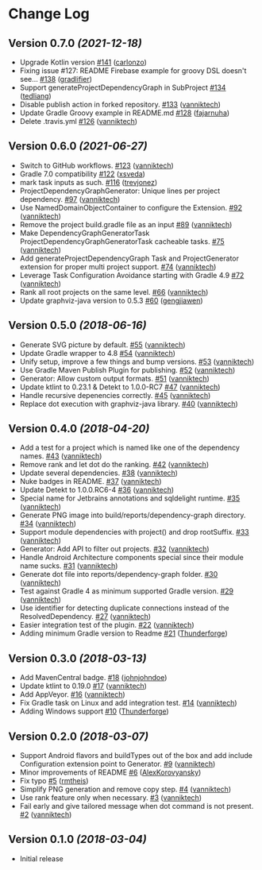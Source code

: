 # Change Log

Version 0.7.0 *(2021-12-18)*
--------------------------------

- Upgrade Kotlin version [\#141](https://github.com/vanniktech/gradle-dependency-graph-generator-plugin/pull/141) ([carlonzo](https://github.com/carlonzo))
- Fixing issue #127: README Firebase example for groovy DSL doesn't see… [\#138](https://github.com/vanniktech/gradle-dependency-graph-generator-plugin/pull/138) ([gradlifier](https://github.com/gradlifier))
- Support generateProjectDependencyGraph in SubProject [\#134](https://github.com/vanniktech/gradle-dependency-graph-generator-plugin/pull/134) ([tedliang](https://github.com/tedliang))
- Disable publish action in forked repository. [\#133](https://github.com/vanniktech/gradle-dependency-graph-generator-plugin/pull/133) ([vanniktech](https://github.com/vanniktech))
- Update Gradle Groovy example in README.md [\#128](https://github.com/vanniktech/gradle-dependency-graph-generator-plugin/pull/128) ([fajarnuha](https://github.com/fajarnuha))
- Delete .travis.yml [\#126](https://github.com/vanniktech/gradle-dependency-graph-generator-plugin/pull/126) ([vanniktech](https://github.com/vanniktech))

Version 0.6.0 *(2021-06-27)*
----------------------------

- Switch to GitHub workflows. [\#123](https://github.com/vanniktech/gradle-dependency-graph-generator-plugin/pull/123) ([vanniktech](https://github.com/vanniktech))
- Gradle 7.0 compatibility [\#122](https://github.com/vanniktech/gradle-dependency-graph-generator-plugin/pull/122) ([xsveda](https://github.com/xsveda))
- mark task inputs as such. [\#116](https://github.com/vanniktech/gradle-dependency-graph-generator-plugin/pull/116) ([trevjonez](https://github.com/trevjonez))
- ProjectDependencyGraphGenerator: Unique lines per project dependency. [\#97](https://github.com/vanniktech/gradle-dependency-graph-generator-plugin/pull/97) ([vanniktech](https://github.com/vanniktech))
- Use NamedDomainObjectContainer to configure the Extension. [\#92](https://github.com/vanniktech/gradle-dependency-graph-generator-plugin/pull/92) ([vanniktech](https://github.com/vanniktech))
- Remove the project build.gradle file as an input [\#89](https://github.com/vanniktech/gradle-dependency-graph-generator-plugin/pull/89) ([vanniktech](https://github.com/vanniktech))
- Make DependencyGraphGeneratorTask ProjectDependencyGraphGeneratorTask cacheable tasks. [\#75](https://github.com/vanniktech/gradle-dependency-graph-generator-plugin/pull/75) ([vanniktech](https://github.com/vanniktech))
- Add generateProjectDependencyGraph Task and ProjectGenerator extension for proper multi project support. [\#74](https://github.com/vanniktech/gradle-dependency-graph-generator-plugin/pull/74) ([vanniktech](https://github.com/vanniktech))
- Leverage Task Configuration Avoidance starting with Gradle 4.9 [\#72](https://github.com/vanniktech/gradle-dependency-graph-generator-plugin/pull/72) ([vanniktech](https://github.com/vanniktech))
- Rank all root projects on the same level. [\#66](https://github.com/vanniktech/gradle-dependency-graph-generator-plugin/pull/66) ([vanniktech](https://github.com/vanniktech))
- Update graphviz-java version to 0.5.3 [\#60](https://github.com/vanniktech/gradle-dependency-graph-generator-plugin/pull/60) ([gengjiawen](https://github.com/gengjiawen))

Version 0.5.0 *(2018-06-16)*
----------------------------

- Generate SVG picture by default. [\#55](https://github.com/vanniktech/gradle-dependency-graph-generator-plugin/pull/55) ([vanniktech](https://github.com/vanniktech))
- Update Gradle wrapper to 4.8 [\#54](https://github.com/vanniktech/gradle-dependency-graph-generator-plugin/pull/54) ([vanniktech](https://github.com/vanniktech))
- Unify setup, improve a few things and bump versions. [\#53](https://github.com/vanniktech/gradle-dependency-graph-generator-plugin/pull/53) ([vanniktech](https://github.com/vanniktech))
- Use Gradle Maven Publish Plugin for publishing. [\#52](https://github.com/vanniktech/gradle-dependency-graph-generator-plugin/pull/52) ([vanniktech](https://github.com/vanniktech))
- Generator: Allow custom output formats. [\#51](https://github.com/vanniktech/gradle-dependency-graph-generator-plugin/pull/51) ([vanniktech](https://github.com/vanniktech))
- Update ktlint to 0.23.1 & Detekt to 1.0.0-RC7 [\#47](https://github.com/vanniktech/gradle-dependency-graph-generator-plugin/pull/47) ([vanniktech](https://github.com/vanniktech))
- Handle recursive depenencies correctly. [\#45](https://github.com/vanniktech/gradle-dependency-graph-generator-plugin/pull/45) ([vanniktech](https://github.com/vanniktech))
- Replace dot execution with graphviz-java library. [\#40](https://github.com/vanniktech/gradle-dependency-graph-generator-plugin/pull/40) ([vanniktech](https://github.com/vanniktech))

Version 0.4.0 *(2018-04-20)*
----------------------------

- Add a test for a project which is named like one of the dependency names. [\#43](https://github.com/vanniktech/gradle-dependency-graph-generator-plugin/pull/43) ([vanniktech](https://github.com/vanniktech))
- Remove rank and let dot do the ranking. [\#42](https://github.com/vanniktech/gradle-dependency-graph-generator-plugin/pull/42) ([vanniktech](https://github.com/vanniktech))
- Update several dependencies. [\#38](https://github.com/vanniktech/gradle-dependency-graph-generator-plugin/pull/38) ([vanniktech](https://github.com/vanniktech))
- Nuke badges in README. [\#37](https://github.com/vanniktech/gradle-dependency-graph-generator-plugin/pull/37) ([vanniktech](https://github.com/vanniktech))
- Update Detekt to 1.0.0.RC6-4 [\#36](https://github.com/vanniktech/gradle-dependency-graph-generator-plugin/pull/36) ([vanniktech](https://github.com/vanniktech))
- Special name for Jetbrains annotations and sqldelight runtime. [\#35](https://github.com/vanniktech/gradle-dependency-graph-generator-plugin/pull/35) ([vanniktech](https://github.com/vanniktech))
- Generate PNG image into build/reports/dependency-graph directory. [\#34](https://github.com/vanniktech/gradle-dependency-graph-generator-plugin/pull/34) ([vanniktech](https://github.com/vanniktech))
- Support module dependencies with project\(\) and drop rootSuffix. [\#33](https://github.com/vanniktech/gradle-dependency-graph-generator-plugin/pull/33) ([vanniktech](https://github.com/vanniktech))
- Generator: Add API to filter out projects. [\#32](https://github.com/vanniktech/gradle-dependency-graph-generator-plugin/pull/32) ([vanniktech](https://github.com/vanniktech))
- Handle Android Architecture components special since their module name sucks. [\#31](https://github.com/vanniktech/gradle-dependency-graph-generator-plugin/pull/31) ([vanniktech](https://github.com/vanniktech))
- Generate dot file into reports/dependency-graph folder. [\#30](https://github.com/vanniktech/gradle-dependency-graph-generator-plugin/pull/30) ([vanniktech](https://github.com/vanniktech))
- Test against Gradle 4 as minimum supported Gradle version. [\#29](https://github.com/vanniktech/gradle-dependency-graph-generator-plugin/pull/29) ([vanniktech](https://github.com/vanniktech))
- Use identifier for detecting duplicate connections instead of the ResolvedDependency. [\#27](https://github.com/vanniktech/gradle-dependency-graph-generator-plugin/pull/27) ([vanniktech](https://github.com/vanniktech))
- Easier integration test of the plugin. [\#22](https://github.com/vanniktech/gradle-dependency-graph-generator-plugin/pull/22) ([vanniktech](https://github.com/vanniktech))
- Adding minimum Gradle version to Readme [\#21](https://github.com/vanniktech/gradle-dependency-graph-generator-plugin/pull/21) ([Thunderforge](https://github.com/Thunderforge))

Version 0.3.0 *(2018-03-13)*
----------------------------

- Add MavenCentral badge. [\#18](https://github.com/vanniktech/gradle-dependency-graph-generator-plugin/pull/18) ([johnjohndoe](https://github.com/johnjohndoe))
- Update ktlint to 0.19.0 [\#17](https://github.com/vanniktech/gradle-dependency-graph-generator-plugin/pull/17) ([vanniktech](https://github.com/vanniktech))
- Add AppVeyor. [\#16](https://github.com/vanniktech/gradle-dependency-graph-generator-plugin/pull/16) ([vanniktech](https://github.com/vanniktech))
- Fix Gradle task on Linux and add integration test. [\#14](https://github.com/vanniktech/gradle-dependency-graph-generator-plugin/pull/14) ([vanniktech](https://github.com/vanniktech))
- Adding Windows support [\#10](https://github.com/vanniktech/gradle-dependency-graph-generator-plugin/pull/10) ([Thunderforge](https://github.com/Thunderforge))

Version 0.2.0 *(2018-03-07)*
----------------------------

- Support Android flavors and buildTypes out of the box and add include Configuration extension point to Generator. [\#9](https://github.com/vanniktech/gradle-dependency-graph-generator-plugin/pull/9) ([vanniktech](https://github.com/vanniktech))
- Minor improvements of README [\#6](https://github.com/vanniktech/gradle-dependency-graph-generator-plugin/pull/6) ([AlexKorovyansky](https://github.com/AlexKorovyansky))
- Fix typo [\#5](https://github.com/vanniktech/gradle-dependency-graph-generator-plugin/pull/5) ([rmtheis](https://github.com/rmtheis))
- Simplify PNG generation and remove copy step. [\#4](https://github.com/vanniktech/gradle-dependency-graph-generator-plugin/pull/4) ([vanniktech](https://github.com/vanniktech))
- Use rank feature only when necessary. [\#3](https://github.com/vanniktech/gradle-dependency-graph-generator-plugin/pull/3) ([vanniktech](https://github.com/vanniktech))
- Fail early and give tailored message when dot command is not present. [\#2](https://github.com/vanniktech/gradle-dependency-graph-generator-plugin/pull/2) ([vanniktech](https://github.com/vanniktech))

Version 0.1.0 *(2018-03-04)*
----------------------------

- Initial release